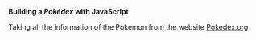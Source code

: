 **Building a *Pokédex* with JavaScript**

Taking all the information of the Pokemon from the website [Pokedex.org](https://pokedex.org)
